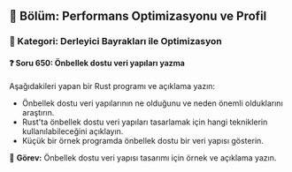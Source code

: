 ## 📘 Bölüm: Performans Optimizasyonu ve Profil
### 🔹 Kategori: Derleyici Bayrakları ile Optimizasyon
#### ❓ Soru 650: Önbellek dostu veri yapıları yazma

Aşağıdakileri yapan bir Rust programı ve açıklama yazın:

- Önbellek dostu veri yapılarının ne olduğunu ve neden önemli olduklarını araştırın.
- Rust'ta önbellek dostu veri yapıları tasarlamak için hangi tekniklerin kullanılabileceğini açıklayın.
- Küçük bir örnek programda önbellek dostu bir veri yapısı gösterin.

🔧 **Görev:** Önbellek dostu veri yapısı tasarımı için örnek ve açıklama yazın.
